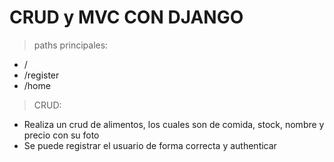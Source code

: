 # CRUD y MVC CON DJANGO

> paths principales:
* /
* /register
* /home

> CRUD:
* Realiza un crud de alimentos, los cuales son de comida, stock, nombre y precio con su foto
* Se puede registrar el usuario de forma correcta y authenticar